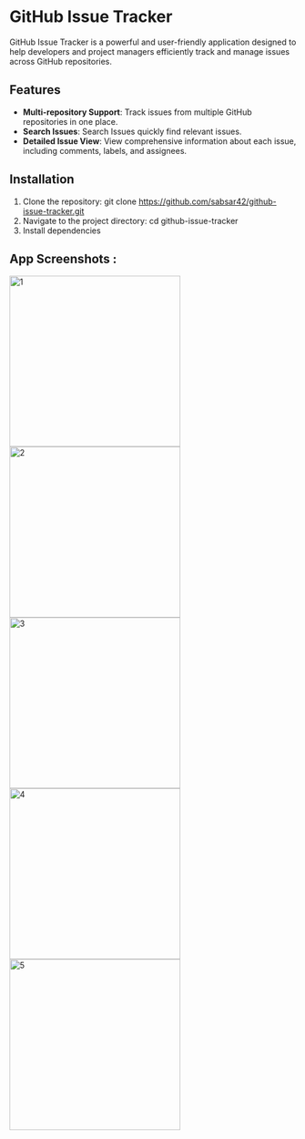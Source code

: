 # GitHub Issue Tracker

GitHub Issue Tracker is a powerful and user-friendly application designed to help developers and project managers efficiently track and manage issues across GitHub repositories.

## Features

- **Multi-repository Support**: Track issues from multiple GitHub repositories in one place.
- **Search Issues**: Search Issues quickly find relevant issues.
- **Detailed Issue View**: View comprehensive information about each issue, including comments, labels, and assignees.

## Installation

1. Clone the repository: git clone https://github.com/sabsar42/github-issue-tracker.git
2. Navigate to the project directory: cd github-issue-tracker
3. Install dependencies

## App Screenshots :

<img src="https://github.com/user-attachments/assets/3454ab4f-af4a-49f2-b37f-132c4b122ae1" alt="1" width="300"/>
<img src="https://github.com/user-attachments/assets/2d39dba1-ba82-4b08-a238-87c0ccc12403" alt="2" width="300"/>
<img src="https://github.com/user-attachments/assets/37f8004f-c3cd-4975-9cea-47c68aa454ff" alt="3" width="300"/>
<img src="https://github.com/user-attachments/assets/f1dc3891-6040-49b2-b01c-47b969bf00db" alt="4" width="300"/>
<img src="https://github.com/user-attachments/assets/10cf20e2-faa4-43f4-9014-03d9fe235569" alt="5" width="300"/>
